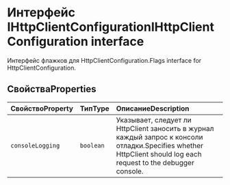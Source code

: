 # <a name="ihttpclientconfiguration-interface"></a><span data-ttu-id="24cb4-101">Интерфейс IHttpClientConfiguration</span><span class="sxs-lookup"><span data-stu-id="24cb4-101">IHttpClientConfiguration interface</span></span>







<span data-ttu-id="24cb4-102">Интерфейс флажков для HttpClientConfiguration.</span><span class="sxs-lookup"><span data-stu-id="24cb4-102">Flags interface for HttpClientConfiguration.</span></span>




## <a name="properties"></a><span data-ttu-id="24cb4-103">Свойства</span><span class="sxs-lookup"><span data-stu-id="24cb4-103">Properties</span></span>

| <span data-ttu-id="24cb4-104">Свойство</span><span class="sxs-lookup"><span data-stu-id="24cb4-104">Property</span></span>     | <span data-ttu-id="24cb4-105">Тип</span><span class="sxs-lookup"><span data-stu-id="24cb4-105">Type</span></span>   | <span data-ttu-id="24cb4-106">Описание</span><span class="sxs-lookup"><span data-stu-id="24cb4-106">Description</span></span>|
|:-------------|:-------|:-----------|
|`consoleLogging`      | `boolean` | <span data-ttu-id="24cb4-107">Указывает, следует ли HttpClient заносить в журнал каждый запрос к консоли отладки.</span><span class="sxs-lookup"><span data-stu-id="24cb4-107">Specifies whether HttpClient should log each request to the debugger console.</span></span> |






